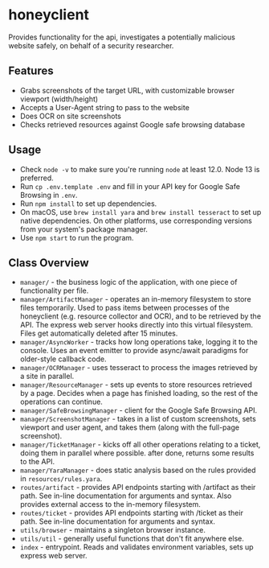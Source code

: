 # honeyclient

Provides functionality for the api, investigates a potentially malicious website safely, on behalf of a security researcher.

## Features

- Grabs screenshots of the target URL, with customizable browser viewport (width/height)
- Accepts a User-Agent string to pass to the website
- Does OCR on site screenshots
- Checks retrieved resources against Google safe browsing database

## Usage

- Check `node -v` to make sure you're running `node` at least 12.0. Node 13 is preferred.
- Run `cp .env.template .env` and fill in your API key for Google Safe Browsing in `.env`.
- Run `npm install` to set up dependencies.
- On macOS, use `brew install yara` and `brew install tesseract` to set up native dependencies. On other platforms, use corresponding versions from your system's package manager.
- Use `npm start` to run the program.

## Class Overview

- `manager/` - the business logic of the application, with one piece of functionality per file.
- `manager/ArtifactManager` - operates an in-memory filesystem to store files temporarily. Used to pass items between processes of the honeyclient (e.g. resource collector and OCR), and to be retrieved by the API. The express web server hooks directly into this virtual filesystem. Files get automatically deleted after 15 minutes.
- `manager/AsyncWorker` - tracks how long operations take, logging it to the console. Uses an event emitter to provide async/await paradigms for older-style callback code.
- `manager/OCRManager` - uses tesseract to process the images retrieved by a site in parallel.
- `manager/ResourceManager` - sets up events to store resources retrieved by a page. Decides when a page has finished loading, so the rest of the operations can continue.
- `manager/SafeBrowsingManager` - client for the Google Safe Browsing API.
- `manager/ScreenshotManager` - takes in a list of custom screenshots, sets viewport and user agent, and takes them (along with the full-page screenshot).
- `manager/TicketManager` - kicks off all other operations relating to a ticket, doing them in parallel where possible. after done, returns some results to the API.
- `manager/YaraManager` - does static analysis based on the rules provided in `resources/rules.yara`.
- `routes/artifact` - provides API endpoints starting with /artifact as their path. See in-line documentation for arguments and syntax. Also provides external access to the in-memory filesystem.
- `routes/ticket` - provides API endpoints starting with /ticket as their path. See in-line documentation for arguments and syntax.
- `utils/browser` - maintains a singleton browser instance.
- `utils/util` - generally useful functions that don't fit anywhere else.
- `index` - entrypoint. Reads and validates environment variables, sets up express web server.
